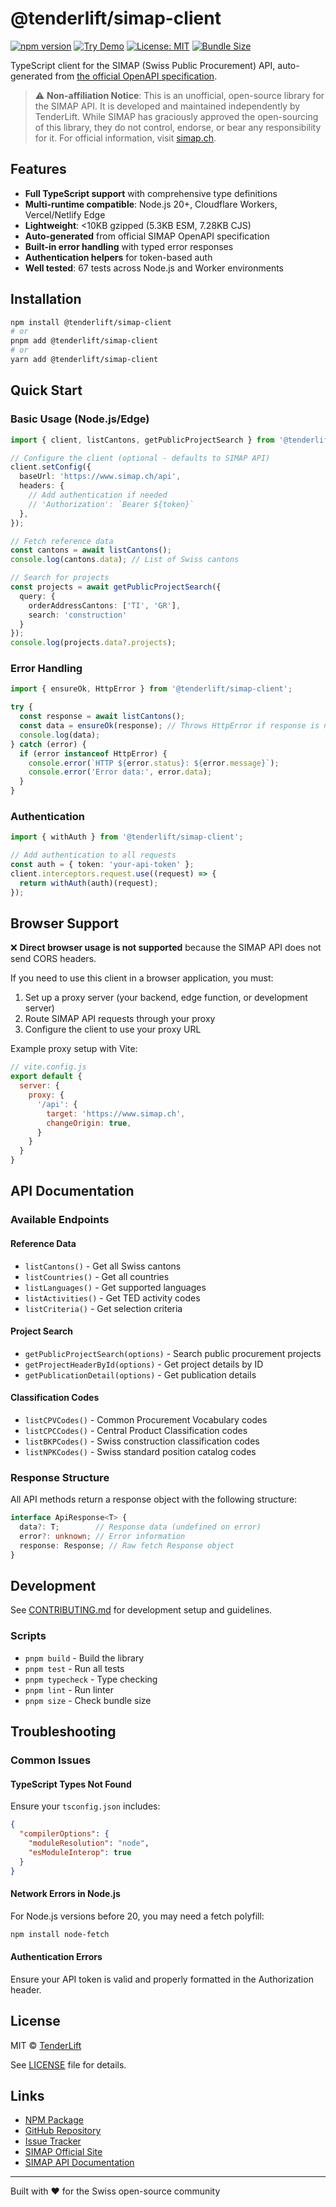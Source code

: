 # @tenderlift/simap-client

[![npm version](https://img.shields.io/npm/v/@tenderlift/simap-client.svg)](https://www.npmjs.com/package/@tenderlift/simap-client)
[![Try Demo](https://img.shields.io/badge/Try%20Demo-StackBlitz-blue?logo=stackblitz)](https://stackblitz.com/github/TenderLift/simap-client-demo)
[![License: MIT](https://img.shields.io/badge/License-MIT-yellow.svg)](https://opensource.org/licenses/MIT)
[![Bundle Size](https://img.shields.io/bundlephobia/minzip/@tenderlift/simap-client)](https://bundlephobia.com/package/@tenderlift/simap-client)

TypeScript client for the SIMAP (Swiss Public Procurement) API, auto-generated from [the official OpenAPI specification](https://www.simap.ch/api/specifications/simap.yaml).

> ⚠️ **Non-affiliation Notice**: This is an unofficial, open-source library for the SIMAP API. It is developed and maintained independently by TenderLift. While SIMAP has graciously approved the open-sourcing of this library, they do not control, endorse, or bear any responsibility for it. For official information, visit [simap.ch](https://www.simap.ch).

## Features

- **Full TypeScript support** with comprehensive type definitions
- **Multi-runtime compatible**: Node.js 20+, Cloudflare Workers, Vercel/Netlify Edge
- **Lightweight**: <10KB gzipped (5.3KB ESM, 7.28KB CJS)
- **Auto-generated** from official SIMAP OpenAPI specification
- **Built-in error handling** with typed error responses
- **Authentication helpers** for token-based auth
- **Well tested**: 67 tests across Node.js and Worker environments

## Installation

```bash
npm install @tenderlift/simap-client
# or
pnpm add @tenderlift/simap-client
# or
yarn add @tenderlift/simap-client
```

## Quick Start

### Basic Usage (Node.js/Edge)

```typescript
import { client, listCantons, getPublicProjectSearch } from '@tenderlift/simap-client';

// Configure the client (optional - defaults to SIMAP API)
client.setConfig({
  baseUrl: 'https://www.simap.ch/api',
  headers: {
    // Add authentication if needed
    // 'Authorization': `Bearer ${token}`
  },
});

// Fetch reference data
const cantons = await listCantons();
console.log(cantons.data); // List of Swiss cantons

// Search for projects
const projects = await getPublicProjectSearch({
  query: {
    orderAddressCantons: ['TI', 'GR'],
    search: 'construction'
  }
});
console.log(projects.data?.projects);
```

### Error Handling

```typescript
import { ensureOk, HttpError } from '@tenderlift/simap-client';

try {
  const response = await listCantons();
  const data = ensureOk(response); // Throws HttpError if response is not ok
  console.log(data);
} catch (error) {
  if (error instanceof HttpError) {
    console.error(`HTTP ${error.status}: ${error.message}`);
    console.error('Error data:', error.data);
  }
}
```

### Authentication

```typescript
import { withAuth } from '@tenderlift/simap-client';

// Add authentication to all requests
const auth = { token: 'your-api-token' };
client.interceptors.request.use((request) => {
  return withAuth(auth)(request);
});
```

## Browser Support

❌ **Direct browser usage is not supported** because the SIMAP API does not send CORS headers.

If you need to use this client in a browser application, you must:
1. Set up a proxy server (your backend, edge function, or development server)
2. Route SIMAP API requests through your proxy
3. Configure the client to use your proxy URL

Example proxy setup with Vite:
```javascript
// vite.config.js
export default {
  server: {
    proxy: {
      '/api': {
        target: 'https://www.simap.ch',
        changeOrigin: true,
      }
    }
  }
}
```

## API Documentation

### Available Endpoints

#### Reference Data
- `listCantons()` - Get all Swiss cantons
- `listCountries()` - Get all countries
- `listLanguages()` - Get supported languages
- `listActivities()` - Get TED activity codes
- `listCriteria()` - Get selection criteria

#### Project Search
- `getPublicProjectSearch(options)` - Search public procurement projects
- `getProjectHeaderById(options)` - Get project details by ID
- `getPublicationDetail(options)` - Get publication details

#### Classification Codes
- `listCPVCodes()` - Common Procurement Vocabulary codes
- `listCPCCodes()` - Central Product Classification codes
- `listBKPCodes()` - Swiss construction classification codes
- `listNPKCodes()` - Swiss standard position catalog codes

### Response Structure

All API methods return a response object with the following structure:

```typescript
interface ApiResponse<T> {
  data?: T;        // Response data (undefined on error)
  error?: unknown; // Error information
  response: Response; // Raw fetch Response object
}
```

## Development

See [CONTRIBUTING.md](CONTRIBUTING.md) for development setup and guidelines.

### Scripts

- `pnpm build` - Build the library
- `pnpm test` - Run all tests
- `pnpm typecheck` - Type checking
- `pnpm lint` - Run linter
- `pnpm size` - Check bundle size

## Troubleshooting

### Common Issues

#### TypeScript Types Not Found
Ensure your `tsconfig.json` includes:
```json
{
  "compilerOptions": {
    "moduleResolution": "node",
    "esModuleInterop": true
  }
}
```

#### Network Errors in Node.js
For Node.js versions before 20, you may need a fetch polyfill:
```bash
npm install node-fetch
```

#### Authentication Errors
Ensure your API token is valid and properly formatted in the Authorization header.

## License

MIT © [TenderLift](https://github.com/tenderlift)

See [LICENSE](LICENSE) file for details.

## Links

- [NPM Package](https://www.npmjs.com/package/@tenderlift/simap-client)
- [GitHub Repository](https://github.com/tenderlift/simap-client)
- [Issue Tracker](https://github.com/tenderlift/simap-client/issues)
- [SIMAP Official Site](https://www.simap.ch)
- [SIMAP API Documentation](https://www.simap.ch/api-doc/)

---

Built with ❤️ for the Swiss open-source community

